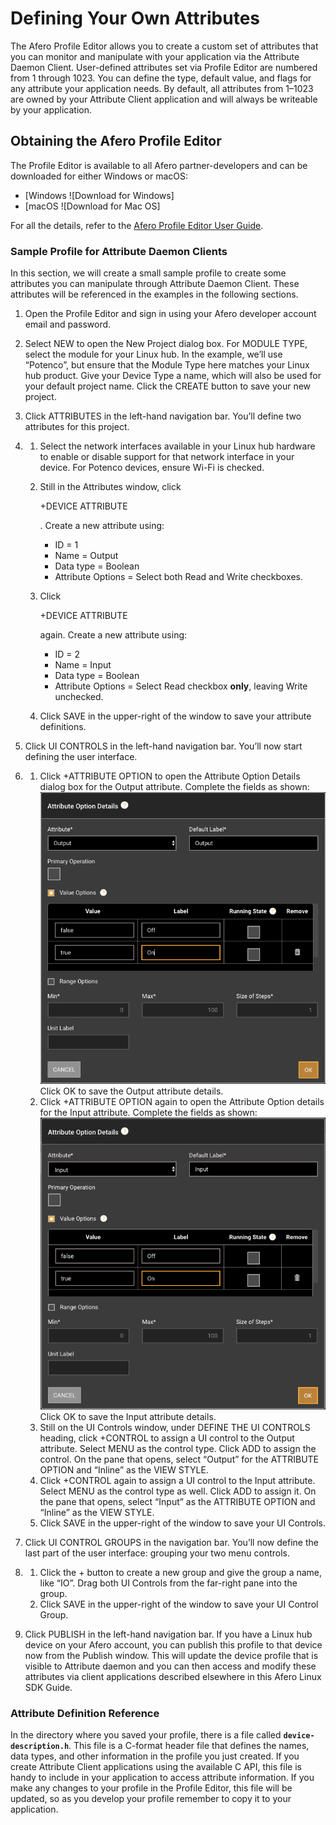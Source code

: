 # Defining Your Own Attributes

The Afero Profile Editor allows you to create a custom set of attributes that you can monitor and manipulate with your application via the Attribute Daemon Client. User-defined attributes set via Profile Editor are numbered from 1 through 1023. You can define the type, default value, and flags for any attribute your application needs. By default, all attributes from 1–1023 are owned by your Attribute Client application and will always be writeable by your application.

## Obtaining the Afero Profile Editor

The Profile Editor is available to all Afero partner-developers and can be downloaded for either Windows or macOS:

- [Windows ![Download for Windows]
- [macOS ![Download for Mac OS]

For all the details, refer to the [Afero Profile Editor User Guide](/Projects).

### Sample Profile for Attribute Daemon Clients

In this section, we will create a small sample profile to create some attributes you can manipulate through Attribute Daemon Client. These attributes will be referenced in the examples in the following sections.

1. Open the Profile Editor and sign in using your Afero developer account email and password.

2. Select NEW to open the New Project dialog box. For MODULE TYPE, select the module for your Linux hub. In the example, we’ll use “Potenco”, but ensure that the Module Type here matches your Linux hub product. Give your Device Type a name, which will also be used for your default project name. Click the CREATE button to save your new project.

3. Click ATTRIBUTES in the left-hand navigation bar. You’ll define two attributes for this project.

4. 1. Select the network interfaces available in your Linux hub hardware to enable or disable support for that network interface in your device. For Potenco devices, ensure Wi-Fi is checked.

   2. Still in the Attributes window, click

       

      +DEVICE ATTRIBUTE

      . Create a new attribute using:

      - ID = 1
      - Name = Output
      - Data type = Boolean
      - Attribute Options = Select both Read and Write checkboxes.

   3. Click

      +DEVICE ATTRIBUTE

      again. Create a new attribute using:

      - ID = 2
      - Name = Input
      - Data type = Boolean
      - Attribute Options = Select Read checkbox **only**, leaving Write unchecked.
      
   4. Click SAVE in the upper-right of the window to save your attribute definitions.
   
5. Click UI CONTROLS in the left-hand navigation bar. You’ll now start defining the user interface.

6. 1. Click +ATTRIBUTE OPTION to open the Attribute Option Details dialog box for the Output attribute. Complete the fields as shown:![Output Attribute Option Details](img/LinuxSDK-APE-1.png)Click OK to save the Output attribute details.
   2. Click +ATTRIBUTE OPTION again to open the Attribute Option details for the Input attribute. Complete the fields as shown:![Input Attribute Option Details](img/LinuxSDK-APE-2.png)Click OK to save the Input attribute details.
   3. Still on the UI Controls window, under DEFINE THE UI CONTROLS heading, click +CONTROL to assign a UI control to the Output attribute. Select MENU as the control type. Click ADD to assign the control. On the pane that opens, select “Output” for the ATTRIBUTE OPTION and “Inline” as the VIEW STYLE.
   5. Click +CONTROL again to assign a UI control to the Input attribute. Select MENU as the control type as well. Click ADD to assign it. On the pane that opens, select “Input” as the ATTRIBUTE OPTION and “Inline” as the VIEW STYLE.
   6. Click SAVE in the upper-right of the window to save your UI Controls.
   
7. Click UI CONTROL GROUPS in the navigation bar. You’ll now define the last part of the user interface: grouping your two menu controls.

8. 1. Click the + button to create a new group and give the group a name, like “IO”. Drag both UI Controls from the far-right pane into the group.
   3. Click SAVE in the upper-right of the window to save your UI Control Group.

9. Click PUBLISH in the left-hand navigation bar. If you have a Linux hub device on your Afero account, you can publish this profile to that device now from the Publish window. This will update the device profile that is visible to Attribute daemon and you can then access and modify these attributes via client applications described elsewhere in this Afero Linux SDK Guide.

### Attribute Definition Reference

In the directory where you saved your profile, there is a file called **`device-description.h`**. This file is a C-format header file that defines the names, data types, and other information in the profile you just created. If you create Attribute Client applications using the available C API, this file is handy to include in your application to access attribute information. If you make any changes to your profile in the Profile Editor, this file will be updated, so as you develop your profile remember to copy it to your application.
